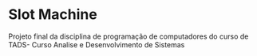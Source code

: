 # Slot Machine
Projeto final da disciplina de programação de computadores do curso de TADS- Curso Analise e Desenvolvimento de Sistemas
